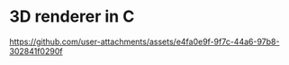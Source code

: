 # 3D renderer in C

https://github.com/user-attachments/assets/e4fa0e9f-9f7c-44a6-97b8-302841f0290f

